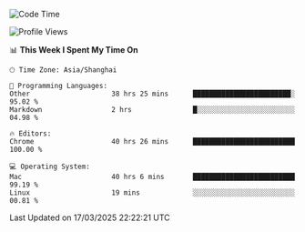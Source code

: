 <!--START_SECTION:waka-->
![Code Time](http://img.shields.io/badge/Code%20Time-3%2C653%20hrs%2011%20mins-blue)

![Profile Views](http://img.shields.io/badge/Profile%20Views-0-blue)

📊 **This Week I Spent My Time On** 

```text
🕑︎ Time Zone: Asia/Shanghai

💬 Programming Languages: 
Other                    38 hrs 25 mins      ████████████████████████░   95.02 % 
Markdown                 2 hrs               █░░░░░░░░░░░░░░░░░░░░░░░░   04.98 % 

🔥 Editors: 
Chrome                   40 hrs 26 mins      █████████████████████████   100.00 % 

💻 Operating System: 
Mac                      40 hrs 6 mins       █████████████████████████   99.19 % 
Linux                    19 mins             ░░░░░░░░░░░░░░░░░░░░░░░░░   00.81 % 
```


 Last Updated on 17/03/2025 22:22:21 UTC
<!--END_SECTION:waka-->